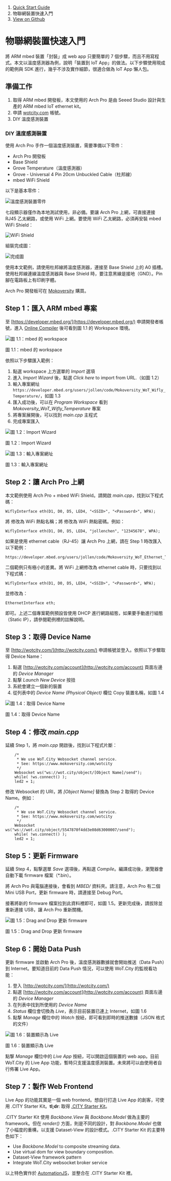 <div class="row">
    <div class="col-md-12">
        <ol class="breadcrumb">
          <li><a href="#">Quick Start Guide</a></li>
          <li class="active">物聯網裝置快速入門</li>
          <li class="active github"><a href="https://github.com/wotcity/quick-start-guide/tree/master/zh-tw/hello-world" class="fa fa-github">View on Github</a></li>
        </ol>
    </div>
</div>

# 物聯網裝置快速入門

將 ARM mbed 裝置「封裝」成 web app 只要簡單的 7 個步驟，而且不用寫程式。本文以溫度感測器為例，說明「裝置到 IoT App」的做法。以下步驟使用現成的範例與 SDK 進行，幾乎不涉及實作細節，很適合做為 IoT App 懶人包。

## 準備工作

1. 取得 ARM mbed 開發板，本文使用的 Arch Pro 是由 Seeed Studio 設計與生產的 ARM mbed IoT ethernet kit。
2. 申請 [wotcity.com](http://wotcity.com) 帳號。
3. DIY 溫度感測裝置

### DIY 溫度感測裝置

使用 Arch Pro 手作一個溫度感測裝置，需要準備以下零件：

* Arch Pro 開發板
* Base Shield
* Grove Temperature（溫度感測器）
* Grove - Universal 4 Pin 20cm Unbuckled Cable（杜邦線）
* mbed WiFi Shield

以下是基本零件：

![溫度感測裝置零件](https://camo.githubusercontent.com/c5a247cd8ed437bf4299e7a3a9314d5f349e43cb/687474703a2f2f692e696d6775722e636f6d2f6b7861554a4b752e6a7067)

七段顯示器僅作為本地測試使用，非必備。要讓 Arch Pro 上網，可直接連接 RJ45 乙太網路，或使用 WiFi 上網。要使用 WiFi 乙太網路，必須再安裝 mbed WiFi Shield：

![WiFi Shield](http://www.seeedstudio.com/depot/images/product/113030003%201.jpg)

組裝完成圖：

![完成圖](http://i.imgur.com/AKgq0Qf.jpg)

使用本文範例，請使用杜邦線將溫度感測器，連接至 Base Shield 上的 A0 插槽。使用杜邦線連線溫度感測器與 Base Shield 時，要注意黑線是接地（GND）。Pin 腳在電路板上有印刷字體。

Arch Pro 開發板可在 [Mokoversity](https://www.mokoversity.com/shop/product/arch-pro) 購買。

## Step 1：匯入 ARM mbed 專案

至 [https://developer.mbed.org/](https://developer.mbed.org/) 申請開發者帳號，進入 [Online Compiler](https://developer.mbed.org/compiler/) 後可看到圖 1.1 的 Workspace 環境。

![圖 1.1：mbed 的 workspace](https://raw.githubusercontent.com/mbed-taiwan/mbed-school/master/09-wot-city/1.1_workspace.png)

圖 1.1：mbed 的 workspace

依照以下步驟匯入範例：

1. 點選 workspace 上方選單的 *Import* 選項
2. 進入 *Import Wizard* 後，點選 *Click here* to import from URL.（如圖 1.2）
3. 輸入專案網址 `https://developer.mbed.org/users/jollen/code/Mokoversity_WoT_Wifly_Temperature/`，如圖 1.3
4. 匯入成功後，可以在 *Program Workspace* 看到 *Mokoversity_WoT_Wifly_Temperature* 專案
5. 將專案展開後，可以找到 *main.cpp* 主程式
6. 完成專案匯入

![圖 1.2：Import Wizard](https://raw.githubusercontent.com/mbed-taiwan/mbed-school/master/09-wot-city/8.2.png)

圖 1.2：Import Wizard

![圖 1.3：輸入專案網址](https://raw.githubusercontent.com/mbed-taiwan/mbed-school/master/09-wot-city/8.3.png)

圖 1.3：輸入專案網址

## Step 2：讓 Arch Pro 上網

本文範例使用 Arch Pro + mbed WiFi Shield。請開啟 *main.cpp*，找到以下程式碼：

```
WiflyInterface eth(D1, D0, D5, LED4, "<SSID>", "<Password>", WPA);
```

將 *<SSID>* 修改為 WiFi 熱點名稱；將 *<Password>* 修改為 WiFi 熱點密碼。例如：

```
WiflyInterface eth(D1, D0, D5, LED4, "jollenchen", "12345678", WPA);
```

如果是使用 ethernet cable（RJ-45）讓 Arch Pro 上網，請在 Step 1 時改匯入以下範例：

```
https://developer.mbed.org/users/jollen/code/Mokoversity_WoT_Ethernet_Temperature/
```

二個範例只有極小的差異。將 WiFi 上網修改為 ethernet cable 時，只要找到以下程式碼：

```
WiflyInterface eth(D1, D0, D5, LED4, "<SSID>", "<Password>", WPA);
```

並修改為：

```
EthernetInterface eth;
```

即可。上述二個專案範例預設皆使用 DHCP 進行網路組態，如果要手動進行組態（Static IP），請參閱範例裡的註解說明。

## Step 3：取得 Device Name

至 [http://wotcity.com/](http://wotcity.com/) 申請帳號並登入。依照以下步驟取得 Device Name：

1. 點選 [http://wotcity.com/account](http://wotcity.com/account) 頁面左邊的 *Device Manager*
2. 點撃 *Launch New Device* 按扭
3. 系統會建立一個新的裝置
4. 從列表中的 *Device Name (Physical Object)* 欄位 Copy 裝置名稱，如圖 1.4

![圖 1.4：取得 Device Name](https://raw.githubusercontent.com/mbed-taiwan/mbed-school/master/09-wot-city/8.4.png)

圖 1.4：取得 Device Name

## Step 4：修改 *main.cpp*

延續 Step 1，將 *main.cpp* 開啟後，找到以下程式片斷：

```
    /*
     * We use WoT.City Websocket channel service.
     * See: https://www.mokoversity.com/wotcity
     */
    Websocket ws("ws://wot.city/object/[Object Name]/send");
    while( !ws.connect() );
    led2 = 1;
```

修改 Websocket 的 URI，將 *[Object Name]* 替換為 Step 2 取得的 Device Name。例如：

```
    /*
     * We use WoT.City Websocket channel service.
     * See: https://www.mokoversity.com/wotcity
     */
    Websocket ws("ws://wot.city/object/5547870f4dd3e08d63000007/send");
    while( !ws.connect() );
    led2 = 1;
```

## Step 5：更新 Firmware

延續 Step 4，點撃選單 *Save* 選項後，再點選 *Compile*。編譯成功後，瀏覽器會自動下載 firmware 檔案（*.bin）。

將 Arch Pro 與電腦連接後，會看到 *MBED/* 資料夾。請注意，Arch Pro 有二個 Mini USB Port，更新 firmware 時，請連接至 Debug Port。

接著將新的 firmware 檔案拉到此資料裡即可，如圖 1.5。更新完成後，請拔除並重新連接 USB，讓 Arch Pro 重新關機。

![圖 1.5：Drag and Drop 更新 firmware](https://raw.githubusercontent.com/mbed-taiwan/mbed-school/master/09-wot-city/1.3_drag-drop.png)

圖 1.5：Drag and Drop 更新 firmware

## Step 6：開始 Data Push

更新 firmware 並啟動 Arch Pro 後，溫度感測器數據就會開始推送（Data Push）到 Internet。要知道目前的 Data Push 情況，可以使用 WoT.City 的監視看功能：

1. 登入 [http://wotcity.com/](http://wotcity.com/) 
2. 點選 [http://wotcity.com/account](http://wotcity.com/account) 頁面左邊的 *Device Manager*
3. 在列表中找到所使用的 *Device Name*
4. *Status* 欄位會切換為 *Live*，表示目前裝置已連上 Internet，如圖 1.6
5. 點撃 *Manage* 欄位中的 *Watch* 按紐，即可看到即時的推送數據（JSON 格式的文件）

![圖 1.6：裝置顯示為 Live](https://raw.githubusercontent.com/mbed-taiwan/mbed-school/master/09-wot-city/8.6.png)

圖 1.6：裝置顯示為 Live

點撃 *Manage* 欄位中的 *Live App* 按紐，可以開啟這個裝置的 web app。目前 WoT.City 的 Live App 功能，暫時只支援溫度感測裝置。未來將可以由使用者自行佈署 Live App。

## Step 7：製作 Web Frontend

Live App 的功能其實是一個 web frontend。想自行打造 Live App 的創客，可使用 .CITY Starter Kit。**tl;dr**: 取得 [.CITY Starter Kit](http://wotcity.com/docs/dotcity-starter-kit)。

.CITY Starter Kit 使用 *Backbone.View* 與 *Backbone.Model* 做為主要的 framework。但在 *render()* 方面，則是不同的設計，對 *Backbone.Model* 也做了小幅度的重構，以支援 Dataset-View 的設計模式。.CITY Starter Kit 的主要特色如下：

* Use *Backbone.Model* to composite streaming data.
* Use virtual dom for view boundary composition.
* Dataset-View framework pattern
* Integrate WoT.City websocket broker service

以上特色實作於 [AutomationJS](https://github.com/wotcity/automationjs)，並整合在 .CITY Starter Kit 裡。
